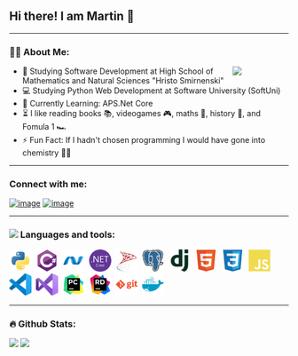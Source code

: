 ## Hi there! I am Martin 👋

---

### :man_technologist: About Me:

<img src="https://imgur.com/x31Nhga.gif" width="20%" align="right">

-   :open_book: Studying Software Development at High School of Mathematics and Natural Sciences "Hristo Smirnenski"
-   :computer: Studying Python Web Development at Software University (SoftUni)
-   :seedling: Currently Learning: APS.Net Core
-   :hourglass_flowing_sand: I like reading books :books:, videogames :video_game:, maths :triangular_ruler:, history :scroll:, and Fomula 1 :racing_car:
-   :zap: Fun Fact: If I hadn't chosen programming I would have gone into chemistry :scientist:

---

### Connect with me:

[![image](https://img.shields.io/badge/Gmail-D14836?style=for-the-badge&logo=gmail&logoColor=white)](mailto:martin.tsenev@gmail.com)
[![image](https://img.shields.io/badge/Goodreads-372213?style=for-the-badge&logo=goodreads&logoColor=white)](https://www.goodreads.com/user/show/156810556-martin-tsenev)

---

### <img src="https://camo.githubusercontent.com/ec5c8741e4ed88b1a5824e32558e15983dbaf6b46ca017418a32e39b4036ba3b/68747470733a2f2f6d65646961322e67697068792e636f6d2f6d656469612f51737347456d706b79454f684243623765312f67697068792e6769663f6369643d656366303565343761306e336769316266716e74716d6f62386739616964316f796a327772336473336d67373030626c267269643d67697068792e676966" width="2.5%"> Languages and tools:

<div>
    <img src="https://github.com/devicons/devicon/blob/master/icons/python/python-original.svg" height="40" width="40" />&nbsp;
    <img src="https://github.com/devicons/devicon/blob/master/icons/csharp/csharp-original.svg" height="40" width="40" />&nbsp;
    <img src="https://github.com/devicons/devicon/blob/master/icons/dot-net/dot-net-original.svg" height="40" width="40" />&nbsp;
    <img src="https://github.com/devicons/devicon/blob/master/icons/dotnetcore/dotnetcore-original.svg" height="40" width="40" />&nbsp;
    <img src="https://github.com/devicons/devicon/blob/master/icons/microsoftsqlserver/microsoftsqlserver-original.svg" height="40" width="40" />&nbsp;
    <img src="https://github.com/devicons/devicon/blob/master/icons/postgresql/postgresql-original.svg" height="40" width="40" />&nbsp;
    <img src="https://github.com/devicons/devicon/blob/master/icons/django/django-plain.svg" height="40" width="40" />&nbsp;
    <img src="https://github.com/devicons/devicon/blob/master/icons/html5/html5-original.svg" height="40" width="40" />&nbsp;
    <img src="https://github.com/devicons/devicon/blob/master/icons/css3/css3-original.svg" height="40" width="40" />&nbsp;
    <img src="https://github.com/devicons/devicon/blob/master/icons/javascript/javascript-plain.svg" height="40" width="40" />&nbsp;
    <img src="https://github.com/devicons/devicon/blob/master/icons/vscode/vscode-original.svg" height="40" width="40" />&nbsp;
    <img src="https://github.com/devicons/devicon/blob/master/icons/visualstudio/visualstudio-original.svg" height="40" width="40" />&nbsp;
    <img src="https://github.com/devicons/devicon/blob/master/icons/pycharm/pycharm-original.svg" height="40" width="40" />&nbsp;
    <img src="https://github.com/devicons/devicon/blob/master/icons/rider/rider-original.svg" height="40" width="40" />&nbsp;
    <img src="https://github.com/devicons/devicon/blob/master/icons/git/git-plain-wordmark.svg" height="40" width="40" />&nbsp;
    <img src="https://github.com/devicons/devicon/blob/master/icons/docker/docker-plain.svg" height="40" width="40" />&nbsp;
</div>

---

### :fire: Github Stats:

<p align="left">
    <img max-width="100%" src="https://github-readme-streak-stats.herokuapp.com/?user={MartinTs168}&theme=dark" />
    <img max-width="100%" height="195px" src="https://github-readme-stats.vercel.app/api/top-langs/?username=MartinTs168&layout=compact&theme=dark" />
</p>
